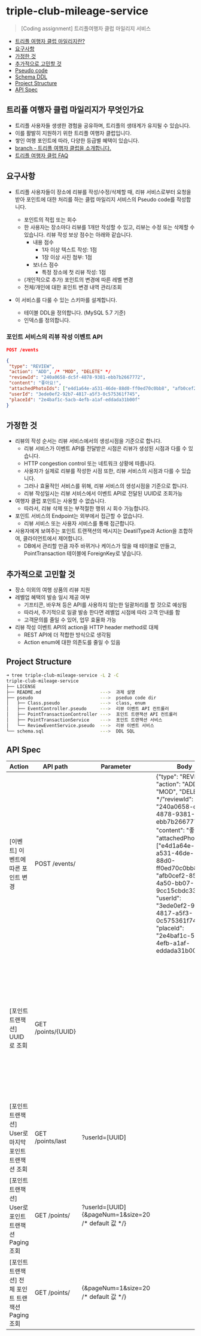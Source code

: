 # triple-club-mileage-service

> [Coding assignment] 트리플여행자 클럽 마일리지 서비스

- [트리플 여행자 클럽 마일리지란?](#트리플-여행자-클럽-마일리지가-무엇인가요)
- [요구사항](#요구사항)
- [가정한 것](#가정한-것)
- [추가적으로 고민할 것](#추가적으로-고민할-것)
- [Pseudo code](pseudo/)
- [Schema DDL](schema.sql)
- [Project Structure](#Project-Structure)
- [API Spec](#API-Spec)

## 트리플 여행자 클럽 마일리지가 무엇인가요

- 트리플 사용자들 생생한 경험을 공유하며, 트리플의 생태계가 유지될 수 있습니다.
- 이를 활발히 지원하기 위한 트리플 여행자 클럽입니다.
- 쌓인 여행 포인트에 따라, 다양한 등급별 혜택이 있습니다.
- [branch - 트리플 여행자 클럽을 소개합니다.](https://brunch.co.kr/@triple/123)
- [트리플 여행자 클럽 FAQ](https://triple.guide/pages/mileage-faq.html)

## 요구사항

- 트리플 사용자들이 장소에 리뷰를 작성/수정/삭제할 때, 리뷰 서비스로부터 요청을 받아 포인트에 대한 처리를 하는 클럽 마일리지 서비스의 Pseudo code를 작성합니다.
  - 포인트의 적립 또는 회수
  - 한 사용자는 장소마다 리뷰를 1개만 작성할 수 있고, 리뷰는 수정 또는 삭제할 수 있습니다. 리뷰 작성 보상 점수는 아래와 같습니다.
    - 내용 점수
      - 1자 이상 텍스트 작성: 1점
      - 1장 이상 사진 첨부: 1점
    - 보너스 점수
      - 특정 장소에 첫 리뷰 작성: 1점
  - (개인적으로 추가) 포인트의 변경에 따른 레벨 변경
  - 전체/개인에 대한 포인트 변경 내역 관리/조회  
  
- 이 서비스를 다룰 수 있는 스키마를 설계합니다.
  - 테이블 DDL을 정의합니다. (MySQL 5.7 기준)
  - 인덱스를 정의합니다.

### 포인트 서비스의 리뷰 작성 이벤트 API
```json
POST /events

{
 "type": "REVIEW",
 "action": "ADD", /* "MOD", "DELETE" */
 "reviewId": "240a0658-dc5f-4878-9381-ebb7b2667772",
 "content": "좋아요!",
 "attachedPhotoIds": ["e4d1a64e-a531-46de-88d0-ff0ed70c0bb8", "afb0cef2-851d-4a50-bb07-9cc15cbdc332"],
 "userId": "3ede0ef2-92b7-4817-a5f3-0c575361f745",
 "placeId": "2e4baf1c-5acb-4efb-a1af-eddada31b00f"
}
```

## 가정한 것

- 리뷰의 작성 순서는 리뷰 서비스에서의 생성시점을 기준으로 합니다.
  - 리뷰 서비스가 이벤트 API를 전달받은 시점은 리뷰가 생성된 시점과 다를 수 있습니다.
  - HTTP congestion control 또는 네트워크 상황에 따릅니다.
  - 사용자가 실제로 리뷰를 작성한 시점 또한, 리뷰 서비스의 시점과 다를 수 있습니다.
  - 그러나 효율적인 서비스를 위해, 리뷰 서비스의 생성시점을 기준으로 합니다.
  - 리뷰 작성일시는 리뷰 서비스에서 이벤트 API로 전달된 UUID로 조회가능
- 여행자 클럽 포인트는 사용할 수 없습니다.
  - 따라서, 리뷰 삭제 또는 부적절한 행위 시 회수 가능합니다.  
- 포인트 서비스의 Endpoint는 외부에서 접근할 수 없습니다.
  - 리뷰 서비스 또는 사용자 서비스를 통해 접근합니다.
- 사용자에게 보여주는 포인트 트랜잭션의 메시지는 DeatilType과 Action을 조합하여, 클라이언트에서 제어합니다.
  - DB에서 관리할 만큼 자주 바뀌거나 케이스가 많을 때 테이블로 만들고, PointTransaction 테이블에 ForeignKey로 넣습니다. 

## 추가적으로 고민할 것

- 장소 이외의 여행 상품의 리뷰 지원
- 레벨업 혜택의 발송 일시 제공 여부
  - 기프티콘, 바우쳐 등은 API를 사용하지 않는한 일괄처리를 할 것으로 예상됨
  - 따라서, 주기적으로 일괄 발송 한다면 레벨업 시점에 따라 고객 안내를 함
  - 고객문의를 줄일 수 있어, 업무 효율화 가능
- 리뷰 작성 이벤트 API의 action을 HTTP header method로 대체
  - REST API에 더 적합한 방식으로 생각됨
  - Action enum에 대한 의존도를 줄일 수 있음

## Project Structure 
```bash
➜ tree triple-club-mileage-service -L 2 -C
triple-club-mileage-service
├── LICENSE
├── README.md                      --->  과제 설명
├── pseudo                         --->  pseduo code dir
│   ├── Class.pseudo               --->  class, enum
│   ├── EventController.pseudo     --->  리뷰 이벤트 API 컨트롤러
│   ├── PointTransactionController --->  포인트 트랜잭션 API 컨트롤러
│   ├── PointTransactionService    --->  포인트 트랜잭션 서비스 
│   └── ReviewEventService.pseudo  --->  리뷰 이벤트 서비스
└── schema.sql                     --->  DDL SQL 
```

## API Spec
| Action                              | API path           | Parameter                                          | Body                                                                                                                                                                                                                                                                                                                                       | Success Response                                                                                                                                                                                                                                                                                            | Fail Response                                                                                             |
| ----------------------------------- | ------------------ | -------------------------------------------------- | ------------------------------------------------------------------------------------------------------------------------------------------------------------------------------------------------------------------------------------------------------------------------------------------------------------------------------------------ | ----------------------------------------------------------------------------------------------------------------------------------------------------------------------------------------------------------------------------------------------------------------------------------------------------------- | --------------------------------------------------------------------------------------------------------- |
| [이벤트] 이벤트에 따른 포인트 변경                | POST /events/      |                                                    | {"type": "REVIEW", "action": "ADD", /* "MOD", "DELETE" */"reviewId": "240a0658-dc5f-4878-9381-ebb7b2667772", "content": "좋아요!", "attachedPhotoIds": ["e4d1a64e-a531-46de-88d0-ff0ed70c0bb8", "afb0cef2-851d-4a50-bb07-9cc15cbdc332"], "userId": "3ede0ef2-92b7-4817-a5f3-0c575361f745", "placeId": "2e4baf1c-5acb-4efb-a1af-eddada31b00f"} | {"pointTrasactionIds": ["240a0658-240a0658-240a0658-240a0658", ...], "pointDiff": 3, point: 3}                                                                                                                                                                                                              | 400 {"error": "not suport event type: TEST"}                                                              |
| [포인트 트랜잭션] UUID로 조회                 | GET /points/{UUID} |                                                    |                                                                                                                                                                                                                                                                                                                                            | {"pointTransactionId": "240a0658-240a0658-240a0658-240a0658", "userId": "3ede0ef2-92b7-4817-a5f3-0c575361f745", "eventType": "REVIEW" /* "REVERVATION", "EXPERIENCE" \*/, "action": "ADD", /* "MOD", "DELETE" \*/, detailType: "REVIEW_TEXT" /* "REVIEW_PHOTO", "REVIEW_FIRST" \*/, point: 3, pointDiff: 1} | 404 {"error": "not exist point transaction with pointTransactionId: 240a0658-240a0658-240a0658-240a0658"} |
| [포인트 트랜잭션] User로 마지막 포인트 트랜잭션 조회    | GET /points/last   | ?userId=[UUID]                                     |                                                                                                                                                                                                                                                                                                                                            | 위와 동일                                                                                                                                                                                                                                                                                                       | 404 {"error": "not exist point transaction with user transaction: 240a0658-240a0658-240a0658-240a0658"}   |
| [포인트 트랜잭션] User로 포인트 트랜잭션 Paging 조회 | GET /points/       | ?userId=[UUID]{&pageNum=1&size=20 /* default 값 */} |                                                                                                                                                                                                                                                                                                                                            | {"total": 42, "pageNum": 1, "size": 20, "count": 20, "isLastPage": False, items: [ {/* 포인트 트랜잭션 조회 결과 */}, ... ] }                                                                                                                                                                                          |                                                                                                           |
| [포인트 트랜잭션] 전체 포인트 트랜잭션 Paging 조회    | GET /points/       | {&pageNum=1&size=20 /* default 값 */}               |                                                                                                                                                                                                                                                                                                                                            | 위와 동일                                                                                                                                                                                                                                                                                                       |                                                                                                           |